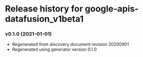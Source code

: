 # Release history for google-apis-datafusion_v1beta1

### v0.1.0 (2021-01-01)

* Regenerated from discovery document revision 20200901
* Regenerated using generator version 0.1.0

